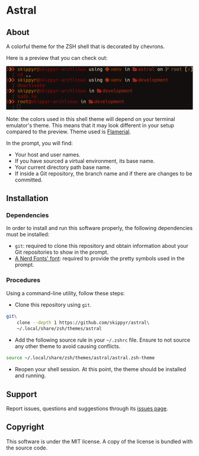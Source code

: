 # Astral

## About

A colorful theme for the ZSH shell that is decorated by chevrons.

Here is a preview that you can check out:

![](preview.png)

Note: the colors used in this shell theme will depend on your terminal emulator's theme. This means that it may look different in your setup compared to the preview. Theme used is [Flamerial](https://github.com/skippyr/flamerial).

In the prompt, you will find:

- Your host and user names.
- If you have sourced a virtual environment, its base name.
- Your current directory path base name.
- If inside a Git repository, the branch name and if there are changes to be committed.

## Installation

### Dependencies

In order to install and run this software properly, the following dependencies must be installed:

- `git`: required to clone this repository and obtain information about your Git repositories to show in the prompt.
- [A Nerd Fonts' font](https://www.nerdfonts.com/font-downloads): required to provide the pretty symbols used in the prompt.

### Procedures

Using a command-line utility, follow these steps:

- Clone this repository using `git`.

```bash
git\
    clone --depth 1 https://github.com/skippyr/astral\
    ~/.local/share/zsh/themes/astral
```

- Add the following source rule in your `~/.zshrc` file. Ensure to not source any other theme to avoid causing conflicts.

```bash
source ~/.local/share/zsh/themes/astral/astral.zsh-theme
```

- Reopen your shell session. At this point, the theme should be installed and running.

## Support

Report issues, questions and suggestions through its [issues page](https://github.com/skippyr/astral/issues).

## Copyright

This software is under the MIT license. A copy of the license is bundled with the source code.
